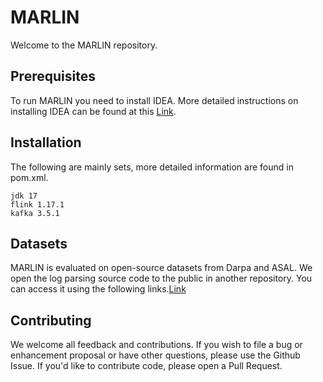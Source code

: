 # MARLIN



Welcome to the MARLIN repository. 



## Prerequisites



To run MARLIN you need to install IDEA. More detailed instructions on installing IDEA can be found at this [Link](https://www.jetbrains.com/idea/download/?section=windows).



## Installation

The following are mainly sets, more detailed information are found in pom.xml.  

```
jdk 17
flink 1.17.1
kafka 3.5.1
```



## Datasets



MARLIN is evaluated on open-source datasets from Darpa and ASAL. We open the log parsing source code to the public in another repository.  You can access it using the following links.[Link](https://github.com/MarineYY/DarpaASALLogParser.git)



## Contributing



We welcome all feedback and contributions. If you wish to file a bug or enhancement proposal or have other questions, please use the Github Issue. If you'd like to contribute code, please open a Pull Request.